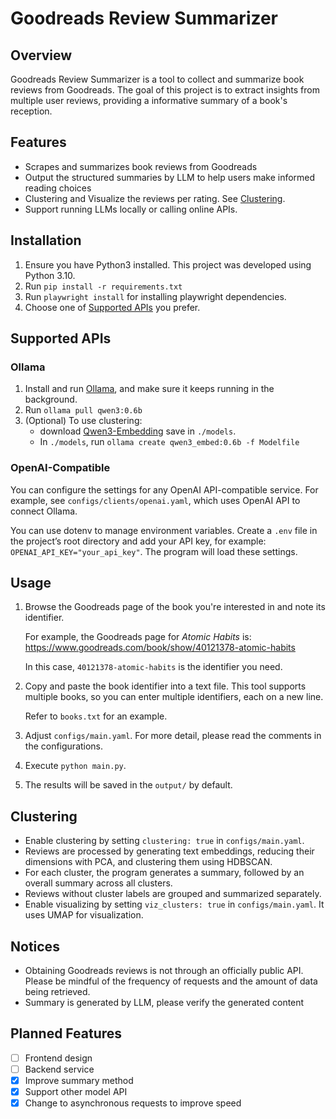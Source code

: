 # Goodreads Review Summarizer

## Overview

Goodreads Review Summarizer is a tool to collect and summarize book reviews from Goodreads. The goal of this project is to extract insights from multiple user reviews, providing a informative summary of a book's reception.

## Features

- Scrapes and summarizes book reviews from Goodreads
- Output the structured summaries by LLM to help users make informed reading choices
- Clustering and Visualize the reviews per rating. See [Clustering](#clustering).
- Support running LLMs locally or calling online APIs.

## Installation

1. Ensure you have Python3 installed. This project was developed using Python 3.10.
2. Run `pip install -r requirements.txt`
3. Run `playwright install` for installing playwright dependencies.
4. Choose one of [Supported APIs](#supported-apis) you prefer.

## Supported APIs

### Ollama
1. Install and run [Ollama](https://ollama.com/), and make sure it keeps running in the background.
2. Run `ollama pull qwen3:0.6b`
3. (Optional) To use clustering:
    - download [Qwen3-Embedding](https://huggingface.co/Qwen/Qwen3-Embedding-0.6B-GGUF/resolve/main/Qwen3-Embedding-0.6B-Q8_0.gguf?download=true) save in `./models`. 
    - In `./models`, run `ollama create qwen3_embed:0.6b -f Modelfile`

### OpenAI-Compatible
You can configure the settings for any OpenAI API-compatible service. 
For example, see `configs/clients/openai.yaml`, which uses OpenAI API to connect Ollama.

You can use dotenv to manage environment variables. Create a `.env` file in the project’s root directory and add your API key, for example: `OPENAI_API_KEY="your_api_key"`. The program will load these settings.

## Usage

1. Browse the Goodreads page of the book you're interested in and note its identifier.

    For example, the Goodreads page for *Atomic Habits* is:
    https://www.goodreads.com/book/show/40121378-atomic-habits

    In this case, `40121378-atomic-habits` is the identifier you need.

2. Copy and paste the book identifier into a text file. This tool supports multiple books, so you can enter multiple identifiers, each on a new line.

    Refer to `books.txt` for an example.

3. Adjust `configs/main.yaml`. For more detail, please read the comments in the configurations.

4. Execute `python main.py`.
5. The results will be saved in the `output/` by default.

## Clustering
- Enable clustering by setting `clustering: true` in `configs/main.yaml`.
- Reviews are processed by generating text embeddings, reducing their dimensions with PCA, and clustering them using HDBSCAN.
- For each cluster, the program generates a summary, followed by an overall summary across all clusters. 
- Reviews without cluster labels are grouped and summarized separately.
- Enable visualizing by setting `viz_clusters: true` in `configs/main.yaml`. It uses UMAP for visualization.

## Notices

- Obtaining Goodreads reviews is not through an officially public API. Please be mindful of the frequency of requests and the amount of data being retrieved.
- Summary is generated by LLM, please verify the generated content

## Planned Features

- [ ] Frontend design
- [ ] Backend service
- [x] Improve summary method
- [x] Support other model API
- [x] Change to asynchronous requests to improve speed
